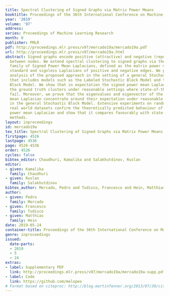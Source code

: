 ```yaml
---
title: Spectral Clustering of Signed Graphs via Matrix Power Means
booktitle: Proceedings of the 36th International Conference on Machine Learning
year: '2019'
volume: '97'
address: 
series: Proceedings of Machine Learning Research
month: 0
publisher: PMLR
pdf: http://proceedings.mlr.press/v97/mercado19a/mercado19a.pdf
url: http://proceedings.mlr.press/v97/mercado19a.html
abstract: Signed graphs encode positive (attractive) and negative (repulsive) relations
  between nodes. We extend spectral clustering to signed graphs via the one-parameter
  family of Signed Power Mean Laplacians, defined as the matrix power mean of normalized
  standard and signless Laplacians of positive and negative edges. We provide a thorough
  analysis of the proposed approach in the setting of a general Stochastic Block Model
  that includes models such as the Labeled Stochastic Block Model and the Censored
  Block Model. We show that in expectation the signed power mean Laplacian captures
  the ground truth clusters under reasonable settings where state-of-the-art approaches
  fail. Moreover, we prove that the eigenvalues and eigenvector of the signed power
  mean Laplacian concentrate around their expectation under reasonable conditions
  in the general Stochastic Block Model. Extensive experiments on random graphs and
  real world datasets confirm the theoretically predicted behaviour of the signed
  power mean Laplacian and show that it compares favourably with state-of-the-art
  methods.
layout: inproceedings
id: mercado19a
tex_title: Spectral Clustering of Signed Graphs via Matrix Power Means
firstpage: 4526
lastpage: 4536
page: 4526-4536
order: 4526
cycles: false
bibtex_editor: Chaudhuri, Kamalika and Salakhutdinov, Ruslan
editor:
- given: Kamalika
  family: Chaudhuri
- given: Ruslan
  family: Salakhutdinov
bibtex_author: Mercado, Pedro and Tudisco, Francesco and Hein, Matthias
author:
- given: Pedro
  family: Mercado
- given: Francesco
  family: Tudisco
- given: Matthias
  family: Hein
date: 2019-05-24
container-title: Proceedings of the 36th International Conference on Machine Learning
genre: inproceedings
issued:
  date-parts:
  - 2019
  - 5
  - 24
extras:
- label: Supplementary PDF
  link: http://proceedings.mlr.press/v97/mercado19a/mercado19a-supp.pdf
- label: Code
  link: https://github.com/melopeo
# Format based on citeproc: http://blog.martinfenner.org/2013/07/30/citeproc-yaml-for-bibliographies/
---
```

